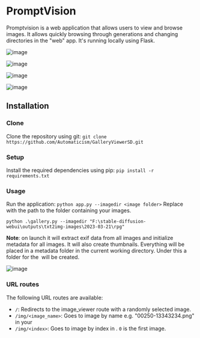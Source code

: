 # PromptVision
Promptvision is a web application that allows users to view and browse images. It allows quickly browsing through generations and changing directories in the "web" app. It's running locally using Flask. 

![image](https://user-images.githubusercontent.com/20763070/226769913-2adced05-cbc4-4276-9bc9-1c7fbf350157.png)

![image](https://user-images.githubusercontent.com/20763070/226769959-abb03744-a505-432a-8906-6f75da8deb9c.png)

![image](https://user-images.githubusercontent.com/20763070/226769993-f792390a-e0ec-498d-9704-525784b00e2e.png)

![image](https://user-images.githubusercontent.com/20763070/226770028-7b34bd9f-af06-420d-a2a1-015f91d443c6.png)


## Installation

### Clone

Clone the repository using git:
```git clone https://github.com/Automaticism/GalleryViewerSD.git```

### Setup
Install the required dependencies using pip:
```pip install -r requirements.txt```

### Usage
Run the application:
```python app.py --imagedir <image folder>```
Replace <image folder> with the path to the folder containing your images.

```
python .\gallery.py --imagedir "F:\stable-diffusion-webui\outputs\txt2img-images\2023-03-21\rpg"
```

**Note**: on launch it will extract exif data from all images and initialize metadata for all images. It will also create thumbnails. Everything will be placed in a metadata folder in the current working directory. Under this a folder for the <image folder> will be created.

![image](https://user-images.githubusercontent.com/20763070/226762754-72c1254f-890d-4768-ad93-6fa1d3e7f3ac.png)

### URL routes
The following URL routes are available:
- `/`: Redirects to the image_viewer route with a randomly selected image.
- `/img/<image_name>`: Goes to image by name e.g. "00250-13343234.png" in your <image folder>
- `/img/<index>`: Goes to image by index in <image folder>. `0` is the first image.
